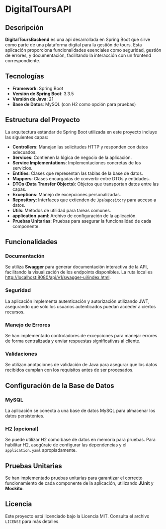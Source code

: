 # DigitalToursAPI

## Descripción

**DigitalToursBackend** es una api desarrollada en Spring Boot que sirve como parte de una plataforma digital para la gestión de tours. Esta aplicación proporciona funcionalidades esenciales como seguridad, gestión de errores, y documentación, facilitando la interacción con un frontend correspondiente.

## Tecnologías

- **Framework**: Spring Boot
- **Versión de Spring Boot**: 3.3.5
- **Versión de Java**: 21
- **Base de Datos**: MySQL (con H2 como opción para pruebas)

## Estructura del Proyecto

La arquitectura estándar de Spring Boot utilizada en este proyecto incluye las siguientes capas:

- **Controllers**: Manejan las solicitudes HTTP y responden con datos adecuados.
- **Services**: Contienen la lógica de negocio de la aplicación.
- **Service Implementations**: Implementaciones concretas de los servicios.
- **Entities**: Clases que representan las tablas de la base de datos.
- **Mappers**: Clases encargadas de convertir entre DTOs y entidades.
- **DTOs (Data Transfer Objects)**: Objetos que transportan datos entre las capas.
- **Exceptions**: Manejo de excepciones personalizadas.
- **Repository**: Interfaces que extienden de `JpaRepository` para acceso a datos.
- **Utils**: Métodos de utilidad para tareas comunes.
- **application.yaml**: Archivo de configuración de la aplicación.
- **Pruebas Unitarias**: Pruebas para asegurar la funcionalidad de cada componente.

## Funcionalidades

### Documentación

Se utiliza **Swagger** para generar documentación interactiva de la API, facilitando la visualización de los endpoints disponibles.
La ruta local es <http://localhost:8080/api/v1/swagger-ui/index.html>.

### Seguridad

La aplicación implementa autenticación y autorización utilizando JWT, asegurando que solo los usuarios autenticados puedan acceder a ciertos recursos.

### Manejo de Errores

Se han implementado controladores de excepciones para manejar errores de forma centralizada y enviar respuestas significativas al cliente.

### Validaciones

Se utilizan anotaciones de validación de Java para asegurar que los datos recibidos cumplan con los requisitos antes de ser procesados.

## Configuración de la Base de Datos

### MySQL

La aplicación se conecta a una base de datos MySQL para almacenar los datos persistentes.

### H2 (opcional)

Se puede utilizar H2 como base de datos en memoria para pruebas. Para habilitar H2, asegúrate de configurar las dependencias y el `application.yaml` apropiadamente.

## Pruebas Unitarias

Se han implementado pruebas unitarias para garantizar el correcto funcionamiento de cada componente de la aplicación, utilizando **JUnit** y **Mockito**.

## Licencia

Este proyecto está licenciado bajo la Licencia MIT. Consulta el archivo `LICENSE` para más detalles.
